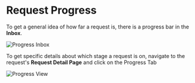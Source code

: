 # Request Progress

To get a general idea of how far a request is, there is a progress bar in the **Inbox**.

![Progress Inbox](/request-info/progress-inbox.png)

To get specific details about which stage a request is on, navigate to the request's **Request Detail Page** and click on the Progress Tab

![Progress View](/request-info/progress-view.png)
